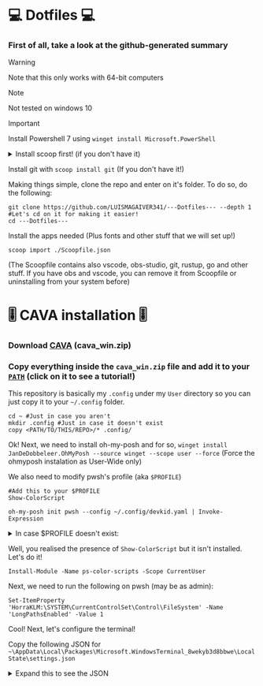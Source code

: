# 💻 Dotfiles 💻

### First of all, take a look at the github-generated summary

> [!WARNING]
> Note that this only works with 64-bit computers

> [!NOTE]
> Not tested on windows 10

> [!IMPORTANT]
> Install Powershell 7 using `winget install Microsoft.PowerShell`





<details><summary>Install scoop first! (if you don't have it)</summary>
    
```pwsh
Set-ExecutionPolicy -ExecutionPolicy RemoteSigned -Scope CurrentUser
Invoke-RestMethod -Uri https://get.scoop.sh | Invoke-Expression
```
>This will add scoop to your computer + PATH
</details>

Install git with `scoop install git` (If you don't have it!)


Making things simple, clone the repo and enter on it's folder. To do so, do the following:
```pwsh
git clone https://github.com/LUISMAGAIVER341/---Dotfiles--- --depth 1
#Let's cd on it for making it easier!
cd ---Dotfiles---
```

Install the apps needed (Plus fonts and other stuff that we will set up!)
```pwsh
scoop import ./Scoopfile.json
```

(The Scoopfile contains also vscode, obs-studio, git, rustup, go and other stuff. If you have obs and vscode, you can remove it from Scoopfile or uninstalling from your system before)

# 🎚️ CAVA installation 🎚️
### Download [CAVA](https://github.com/karlstav/cava/releases) (cava_win.zip)
### Copy everything inside the `cava_win.zip` file and add it to your [`PATH`](https://www.youtube.com/watch?v=gb9e3m98avk&pp=0gcJCfwAo7VqN5tD) (click on it to see a tutorial!)


This repository is basically my `.config` under my `User` directory so you can just copy it to your `~/.config` folder.
```pwsh
cd ~ #Just in case you aren't
mkdir .config #Just in case it doesn't exist
copy <PATH/TO/THIS/REPO>/* .config/
```
Ok! Next, we need to install oh-my-posh and for so, `winget install JanDeDobbeleer.OhMyPosh --source winget --scope user --force` (Force the ohmyposh instalation as User-Wide only)

We also need to modify pwsh's profile (aka `$PROFILE`)
```pwsh
#Add this to your $PROFILE
Show-ColorScript

oh-my-posh init pwsh --config ~/.config/devkid.yaml | Invoke-Expression
```

<details>
    <summary>In case $PROFILE doesn't exist:</summary>

```pwsh
if (-not (Test-Path $PROFILE)) {
    New-Item -Path $PROFILE -ItemType File -Force
}
```
</details>

Well, you realised the presence of `Show-ColorScript` but it isn't installed.
Let's do it!
```pwsh
Install-Module -Name ps-color-scripts -Scope CurrentUser
```

Next, we need to run the following on pwsh (may be as admin):
```pwsh
Set-ItemProperty 'HorraKLM:\SYSTEM\CurrentControlSet\Control\FileSystem' -Name 'LongPathsEnabled' -Value 1
```


Cool! Next, let's configure the terminal!

Copy the following JSON for `~\AppData\Local\Packages\Microsoft.WindowsTerminal_8wekyb3d8bbwe\LocalState\settings.json`
<details><summary>Expand this to see the JSON</summary>

```json

{
    "$help": "https://aka.ms/terminal-documentation",
    "$schema": "https://aka.ms/terminal-profiles-schema",
    "actions": [],
    "copyFormatting": "none",
    "copyOnSelect": false,
    "defaultProfile": "{574e775e-4f2a-5b96-ac1e-a2962a402336}",
    "keybindings": 
    [
        {
            "id": "Terminal.CopyToClipboard",
            "keys": "ctrl+c"
        },
        {
            "id": "Terminal.PasteFromClipboard",
            "keys": "ctrl+v"
        },
        {
            "id": "Terminal.DuplicatePaneAuto",
            "keys": "alt+shift+d"
        }
    ],
    "launchMode": "focus",
    "newTabMenu": 
    [
        {
            "type": "remainingProfiles"
        }
    ],
    "profiles": 
    {
        "defaults": 
        {
            "colorScheme": "Catppuccin Macchiato",
            "font": 
            {
                "face": "Cascadia Mono NF"
            },
            "opacity": 90,
            "scrollbarState": "visible",
            "useAcrylic": true
        },
        "list": 
        [
            {
                "commandline": "%SystemRoot%\\System32\\WindowsPowerShell\\v1.0\\powershell.exe",
                "guid": "{61c54bbd-c2c6-5271-96e7-009a87ff44bf}",
                "hidden": false,
                "name": "Windows PowerShell"
            },
            {
                "commandline": "%SystemRoot%\\System32\\cmd.exe",
                "guid": "{0caa0dad-35be-5f56-a8ff-afceeeaa6101}",
                "hidden": false,
                "name": "Prompt de comando"
            },
            {
                "guid": "{b453ae62-4e3d-5e58-b989-0a998ec441b8}",
                "hidden": false,
                "name": "Azure Cloud Shell",
                "source": "Windows.Terminal.Azure"
            },
            {
                "guid": "{574e775e-4f2a-5b96-ac1e-a2962a402336}",
                "hidden": false,
                "name": "PowerShell",
                "source": "Windows.Terminal.PowershellCore"
            }
        ]
    },
    "schemes": 
    [
        {
            "background": "#EFF1F5",
            "black": "#5C5F77",
            "blue": "#1E66F5",
            "brightBlack": "#ACB0BE",
            "brightBlue": "#1E66F5",
            "brightCyan": "#179299",
            "brightGreen": "#40A02B",
            "brightPurple": "#EA76CB",
            "brightRed": "#D20F39",
            "brightWhite": "#BCC0CC",
            "brightYellow": "#DF8E1D",
            "cursorColor": "#DC8A78",
            "cyan": "#179299",
            "foreground": "#4C4F69",
            "green": "#40A02B",
            "name": "Catppuccin Latte",
            "purple": "#EA76CB",
            "red": "#D20F39",
            "selectionBackground": "#ACB0BE",
            "white": "#ACB0BE",
            "yellow": "#DF8E1D"
        },
        {
            "background": "#24273A",
            "black": "#494D64",
            "blue": "#8AADF4",
            "brightBlack": "#5B6078",
            "brightBlue": "#8AADF4",
            "brightCyan": "#8BD5CA",
            "brightGreen": "#A6DA95",
            "brightPurple": "#F5BDE6",
            "brightRed": "#ED8796",
            "brightWhite": "#A5ADCB",
            "brightYellow": "#EED49F",
            "cursorColor": "#F4DBD6",
            "cyan": "#8BD5CA",
            "foreground": "#CAD3F5",
            "green": "#A6DA95",
            "name": "Catppuccin Macchiato",
            "purple": "#F5BDE6",
            "red": "#ED8796",
            "selectionBackground": "#5B6078",
            "white": "#B8C0E0",
            "yellow": "#EED49F"
        }
    ],
    "themes": []
}
```
</details>